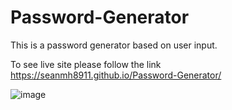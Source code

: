 # Password-Generator

This is a password generator based on user input. 

To see live site please follow the link https://seanmh8911.github.io/Password-Generator/

![image](https://user-images.githubusercontent.com/55624526/212464198-a0dd2fe6-92ba-4855-bf23-5a66ca89ac12.png)

